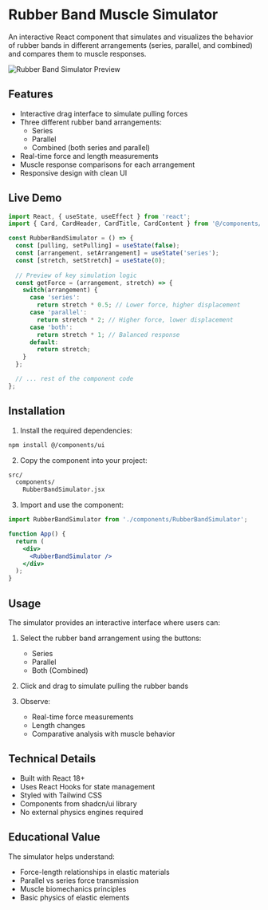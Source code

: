 # Rubber Band Muscle Simulator

An interactive React component that simulates and visualizes the behavior of rubber bands in different arrangements (series, parallel, and combined) and compares them to muscle responses.

![Rubber Band Simulator Preview](https://api.placeholder.com/800/400)

## Features

- Interactive drag interface to simulate pulling forces
- Three different rubber band arrangements:
  - Series
  - Parallel
  - Combined (both series and parallel)
- Real-time force and length measurements
- Muscle response comparisons for each arrangement
- Responsive design with clean UI

## Live Demo

```jsx
import React, { useState, useEffect } from 'react';
import { Card, CardHeader, CardTitle, CardContent } from '@/components/ui/card';

const RubberBandSimulator = () => {
  const [pulling, setPulling] = useState(false);
  const [arrangement, setArrangement] = useState('series');
  const [stretch, setStretch] = useState(0);
  
  // Preview of key simulation logic
  const getForce = (arrangement, stretch) => {
    switch(arrangement) {
      case 'series':
        return stretch * 0.5; // Lower force, higher displacement
      case 'parallel':
        return stretch * 2; // Higher force, lower displacement
      case 'both':
        return stretch * 1; // Balanced response
      default:
        return stretch;
    }
  };

  // ... rest of the component code
};
```

## Installation

1. Install the required dependencies:
```bash
npm install @/components/ui
```

2. Copy the component into your project:
```bash
src/
  components/
    RubberBandSimulator.jsx
```

3. Import and use the component:
```jsx
import RubberBandSimulator from './components/RubberBandSimulator';

function App() {
  return (
    <div>
      <RubberBandSimulator />
    </div>
  );
}
```

## Usage

The simulator provides an interactive interface where users can:

1. Select the rubber band arrangement using the buttons:
   - Series
   - Parallel
   - Both (Combined)

2. Click and drag to simulate pulling the rubber bands

3. Observe:
   - Real-time force measurements
   - Length changes
   - Comparative analysis with muscle behavior

## Technical Details

- Built with React 18+
- Uses React Hooks for state management
- Styled with Tailwind CSS
- Components from shadcn/ui library
- No external physics engines required

## Educational Value

The simulator helps understand:
- Force-length relationships in elastic materials
- Parallel vs series force transmission
- Muscle biomechanics principles
- Basic physics of elastic elements
